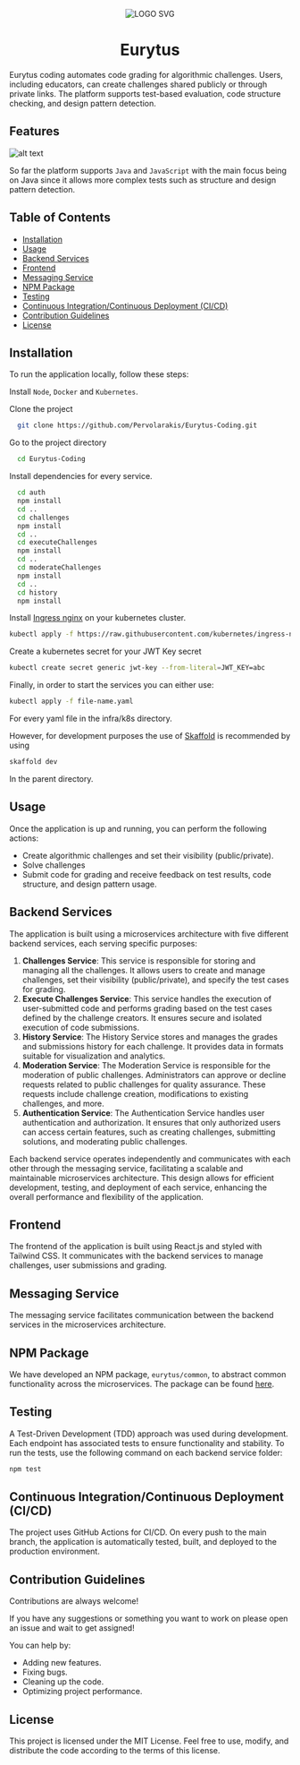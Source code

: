<p align="center">
  <img src = "logo.svg" alt="LOGO SVG"/>
</p>
<h1 align="center">Eurytus</h1>
<p>Eurytus coding automates code grading for algorithmic challenges. Users, including educators, can create challenges shared publicly or through private links. The platform supports test-based evaluation, code structure checking, and design pattern detection.
</p>

## Features

![alt text](./features.svg)

So far the platform supports `Java` and `JavaScript` with the main focus being on Java since it allows more complex tests such as structure and design pattern detection.

## Table of Contents

- [Installation](#installation)
- [Usage](#usage)
- [Backend Services](#backend-services)
- [Frontend](#frontend)
- [Messaging Service](#messaging-service)
- [NPM Package](#npm-package)
- [Testing](#testing)
- [Continuous Integration/Continuous Deployment (CI/CD)](#continuous-integrationcontinuous-deployment-cicd)
- [Contribution Guidelines](#contribution-guidelines)
- [License](#license)

## Installation

To run the application locally, follow these steps:

Install `Node`, `Docker` and `Kubernetes`.

Clone the project

```bash
  git clone https://github.com/Pervolarakis/Eurytus-Coding.git
```

Go to the project directory

```bash
  cd Eurytus-Coding
```

Install dependencies for every service.

```bash
  cd auth
  npm install
  cd ..
  cd challenges
  npm install
  cd ..
  cd executeChallenges
  npm install
  cd ..
  cd moderateChallenges
  npm install
  cd ..
  cd history
  npm install
```

Install [Ingress nginx](https://kubernetes.github.io/ingress-nginx/deploy/) on your kubernetes cluster.

```bash
kubectl apply -f https://raw.githubusercontent.com/kubernetes/ingress-nginx/controller-v1.0.4/deploy/static/provider/cloud/deploy.yaml
```

Create a kubernetes secret for your JWT Key secret

```bash
kubectl create secret generic jwt-key --from-literal=JWT_KEY=abc
```

Finally, in order to start the services you can either use:

```bash
kubectl apply -f file-name.yaml
```

For every yaml file in the infra/k8s directory.

However, for development purposes the use of [Skaffold](https://skaffold.dev/docs/install/) is recommended by using

```bash
skaffold dev
```

In the parent directory.

## Usage

Once the application is up and running, you can perform the following actions:

- Create algorithmic challenges and set their visibility (public/private).
- Solve challenges
- Submit code for grading and receive feedback on test results, code structure, and design pattern usage.

## Backend Services

The application is built using a microservices architecture with five different backend services, each serving specific purposes:

1. **Challenges Service**: This service is responsible for storing and managing all the challenges. It allows users to create and manage challenges, set their visibility (public/private), and specify the test cases for grading.
2. **Execute Challenges Service**: This service handles the execution of user-submitted code and performs grading based on the test cases defined by the challenge creators. It ensures secure and isolated execution of code submissions.
3. **History Service**: The History Service stores and manages the grades and submissions history for each challenge. It provides data in formats suitable for visualization and analytics.
4. **Moderation Service**: The Moderation Service is responsible for the moderation of public challenges. Administrators can approve or decline requests related to public challenges for quality assurance. These requests include challenge creation, modifications to existing challenges, and more.
5. **Authentication Service**: The Authentication Service handles user authentication and authorization. It ensures that only authorized users can access certain features, such as creating challenges, submitting solutions, and moderating public challenges.

Each backend service operates independently and communicates with each other through the messaging service, facilitating a scalable and maintainable microservices architecture. This design allows for efficient development, testing, and deployment of each service, enhancing the overall performance and flexibility of the application.

## Frontend

The frontend of the application is built using React.js and styled with Tailwind CSS. It communicates with the backend services to manage challenges, user submissions and grading.

## Messaging Service

The messaging service facilitates communication between the backend services in the microservices architecture.

## NPM Package

We have developed an NPM package, `eurytus/common`, to abstract common functionality across the microservices. The package can be found [here](https://www.npmjs.com/package/@eurytus/common).

## Testing

A Test-Driven Development (TDD) approach was used during development. Each endpoint has associated tests to ensure functionality and stability. To run the tests, use the following command on each backend service folder:

```bash
npm test
```

## Continuous Integration/Continuous Deployment (CI/CD)

The project uses GitHub Actions for CI/CD. On every push to the main branch, the application is automatically tested, built, and deployed to the production environment.

## Contribution Guidelines

Contributions are always welcome!

If you have any suggestions or something you want to work on please open an issue and wait to get assigned!

You can help by:
- Adding new features.
- Fixing bugs.
- Cleaning up the code.
- Optimizing project performance.

## License

This project is licensed under the MIT License. Feel free to use, modify, and distribute the code according to the terms of this license.